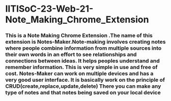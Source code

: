 <h1>IITISoC-23-Web-21-Note_Making_Chrome_Extension</h1>

<h3>This is a Note Making Chrome Extension .The name of this extension is Notes-Maker.Note-making involves creating notes where people combine information from multiple sources into their own words in an effort to see relationships and connections between ideas. It helps peoples understand and remember information. This is very simple in use and free of cost.
Notes-Maker can work on multiple devices and has a very good user interface. It is basically work on the principle of CRUD(create,replace,update,delete)
There you can make any type of notes and that notes being saved on your local device </h3>

